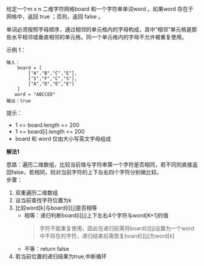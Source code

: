 给定一个m x n 二维字符网格board 和一个字符串单词word 。如果word 存在于网格中，返回 true ；否则，返回 false 。

单词必须按照字母顺序，通过相邻的单元格内的字母构成，其中“相邻”单元格是那些水平相邻或垂直相邻的单元格。同一个单元格内的字母不允许被重复使用。

示例 1：
```
输入：
    board = [
        ["A","B","C","E"],
        ["S","F","C","S"],
        ["A","D","E","E"]
    ]
   word = "ABCCED"
输出：true
```
提示： 
- 1 <= board.length <= 200
- 1 <= board[i].length <= 200
- board 和 word 仅由大小写英文字母组成

**解法1**

思路：遍历二维数组，比较当前值与字符串第一个字符是否相同，若不同则直接返回false，若相同，则对当前字符的上下左右四个字符分别做比较。    
步骤：
1. 双重遍历二维数组
2. 设当前查找字符位置为k
3. 比较word[k]与board[i][j]是否相等
    - 相等：递归判断board[i][j]上下左右4个字符与word[K+1]的值
      > 字符不能重复使用，因此在递归前需将board[i][j]设置为一个word中不存在的字符，递归结束后需恢复board[i][j]为word[k]
    - 不等：return false
4. 若当前位置的递归结果为true,中断循环   

